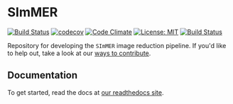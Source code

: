 # SImMER
[![Build Status](https://dev.azure.com/asavel/SImMER/_apis/build/status/arjunsavel.SImMER?branchName=master)](https://dev.azure.com/asavel/SImMER/_build/latest?definitionId=1&branchName=master) [![codecov](https://codecov.io/gh/arjunsavel/simmer/branch/master/graph/badge.svg?token=5ERhXGwSDo)](https://codecov.io/gh/arjunsavel/simmer) [![Code Climate](https://img.shields.io/codeclimate/maintainability/arjunsavel/SImMER?style=flat)](https://codeclimate.com/github/arjunsavel/SImMER) [![License: MIT](https://img.shields.io/badge/License-MIT-yellow.svg)](https://opensource.org/licenses/MIT)
[![Build Status](https://readthedocs.org/projects/simmer/badge/?version=latest)](http://simmer.readthedocs.io/en/latest/?badge=latest)


Repository for developing the ```SImMER``` image reduction pipeline. If you'd like to help out, take a look at our [ways to contribute](https://github.com/arjunsavel/simmer/blob/master/CONTRIBUTING.md).


## Documentation
To get started, read the docs at [our readthedocs site](https://simmer.readthedocs.io/en/latest/pages/about.html).
